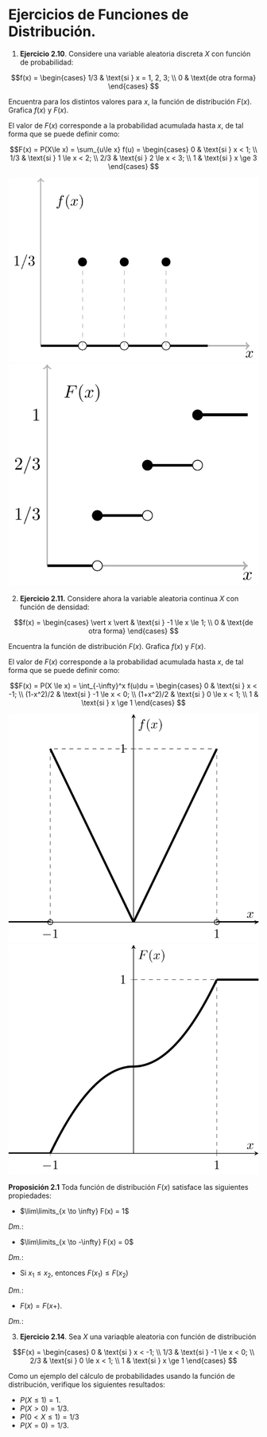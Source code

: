 # Ejercicios de Funciones de Distribución.

1. **Ejercicio 2.10**. Considere una variable aleatoria discreta $X$ con función de probabilidad:

$$f(x) = 
    \begin{cases}
        1/3 & \text{si } x = 1, 2, 3; \\
        0   & \text{de otra forma} 
    \end{cases}
$$

Encuentra para los distintos valores para $x$, la función de distribución $F(x)$. Grafica $f(x)$ y  $F(x)$.

El valor de $F(x)$ corresponde a la probabilidad acumulada hasta $x$, de tal forma que se puede definir como:

$$F(x) = P(X\le x) = \sum_{u\le x} f(u) = 
    \begin{cases}
        0 & \text{si } x < 1; \\
        1/3 & \text{si } 1 \le x < 2; \\
        2/3 & \text{si } 2 \le x < 3; \\
        1 & \text{si } x \ge 3
    \end{cases}
$$

![Función de densidad](e02-PE_files/figure-html/unnamed-chunk-1-1.png) ![Función de distribución](e02-PE_files/figure-html/unnamed-chunk-2-1.png)

2. **Ejercicio 2.11.** Considere ahora la variable aleatoria continua $X$ con función de densidad:

$$f(x) = 
    \begin{cases}
        \vert x \vert & \text{si } -1 \le x \le 1; \\
        0   & \text{de otra forma}
    \end{cases}
$$

Encuentra la función de distribución $F(x)$. Grafica $f(x)$ y $F(x)$.

El valor de $F(x)$ corresponde a la probabilidad acumulada hasta $x$, de tal forma que se puede definir como:

$$F(x) = P(X \le x) = \int_{-\infty}^x f(u)du = 
    \begin{cases}
        0 & \text{si } x < -1; \\
        (1-x^2)/2 & \text{si } -1 \le x < 0; \\
        (1+x^2)/2 & \text{si } 0 \le x < 1; \\
        1 & \text{si } x \ge 1
    \end{cases}
$$

![](./e02-PE_files/figure-html/e02-PE-E2-11-0.png) ![](./e02-PE_files/figure-html/e02-PE-E2-11-1.png)

**Proposición 2.1** Toda función de distribución $F(x)$ satisface las siguientes propiedades:

* $\lim\limits_{x \to \infty} F(x) = 1$

_Dm._: 

* $\lim\limits_{x \to -\infty} F(x) = 0$

_Dm._: 

* Si $x_1 \le x_2$, entonces $F(x_1) \le F(x_2)$

_Dm._: 

* $F(x) = F(x+)$.

_Dm._: 

3. **Ejercicio 2.14**. Sea $X$ una variaqble aleatoria con función de distribución 

$$F(x) = 
    \begin{cases}
        0 & \text{si } x < -1; \\
        1/3 & \text{si } -1 \le x < 0; \\
        2/3 & \text{si } 0 \le x < 1; \\
        1 & \text{si } x \ge 1
    \end{cases}
$$

Como un ejemplo del cálculo de probabilidades usando la función de distribución, verifique los siguientes resultados:

* $P(X \le 1) = 1$.
* $P(X > 0) = 1/3$.
* $P(0 < X \le 1) = 1/3$
* $P(X = 0) = 1/3$.
